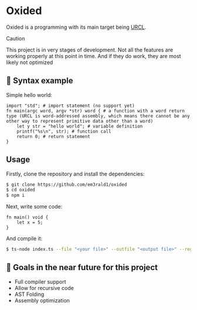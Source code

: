 # Oxided
Oxided is a programming with its main target being [URCL](https://github.com/ModPunchtree/URCL). 

> [!CAUTION]
> This project is in very stages of development. Not all the features are working properly at this point in time. And if they do work, they are most likely not optimized

## 📖 Syntax example
Simple hello world:
```
import "std"; # import statement (no support yet)
fn main(argc word, argv *str) word { # a function with a word return type (URCL is word-addressed assembly, which means there cannot be any other way to represent primitive data other than a word)
    let y str = "hello world"; # variable definition
    printf("%s\n", str); # function call
    return 0; # return statement
}
```

## Usage

Firstly, clone the repository and install the dependencies:

```sh
$ git clone https://github.com/em3rald1/oxided
$ cd oxided
$ npm i
```

Next, write some code:

```
fn main() void {
    let x = 5;
}
```

And compile it:

```sh
$ ts-node index.ts --file "<your file>" --outfile "<output file>" --regs <amount of registers, default is 8>
```

## 📜 Goals in the near future for this project

- Full compiler support
- Allow for recursive code
- AST Folding
- Assembly optimization
